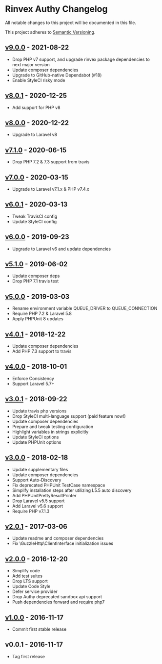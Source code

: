 # Rinvex Authy Changelog

All notable changes to this project will be documented in this file.

This project adheres to [Semantic Versioning](CONTRIBUTING.md).


## [v9.0.0] - 2021-08-22
- Drop PHP v7 support, and upgrade rinvex package dependencies to next major version
- Update composer dependencies
- Upgrade to GitHub-native Dependabot (#18)
- Enable StyleCI risky mode

## [v8.0.1] - 2020-12-25
- Add support for PHP v8

## [v8.0.0] - 2020-12-22
- Upgrade to Laravel v8

## [v7.1.0] - 2020-06-15
- Drop PHP 7.2 & 7.3 support from travis

## [v7.0.0] - 2020-03-15
- Upgrade to Laravel v7.1.x & PHP v7.4.x

## [v6.0.1] - 2020-03-13
- Tweak TravisCI config
- Update StyleCI config

## [v6.0.0] - 2019-09-23
- Upgrade to Laravel v6 and update dependencies

## [v5.1.0] - 2019-06-02
- Update composer deps
- Drop PHP 7.1 travis test

## [v5.0.0] - 2019-03-03
- Rename environment variable QUEUE_DRIVER to QUEUE_CONNECTION
- Require PHP 7.2 & Laravel 5.8
- Apply PHPUnit 8 updates

## [v4.0.1] - 2018-12-22
- Update composer dependencies
- Add PHP 7.3 support to travis

## [v4.0.0] - 2018-10-01
- Enforce Consistency
- Support Laravel 5.7+

## [v3.0.1] - 2018-09-22
- Update travis php versions
- Drop StyleCI multi-language support (paid feature now!)
- Update composer dependencies
- Prepare and tweak testing configuration
- Highlight variables in strings explicitly
- Update StyleCI options
- Update PHPUnit options

## [v3.0.0] - 2018-02-18
- Update supplementary files
- Update composer dependencies
- Support Auto-Discovery
- Fix deprecated PHPUnit TestCase namespace
- Simplify installation steps after utilizing L5.5 auto discovery
- Add PHPUnitPrettyResultPrinter
- Drop Laravel v5.5 support
- Add Laravel v5.6 support
- Require PHP v7.1.3

## [v2.0.1] - 2017-03-06
- Update readme and composer dependencies
- Fix \GuzzleHttp\ClientInterface initialization issues

## [v2.0.0] - 2016-12-20
- Simplify code
- Add test suites
- Drop LTS support
- Update Code Style
- Defer service provider
- Drop Authy deprecated sandbox api support
- Push dependencies forward and require php7

## [v1.0.0] - 2016-11-17
- Commit first stable release

## v0.0.1 - 2016-11-17
- Tag first release

[v9.0.0]: https://github.com/rinvex/laravel-authy/compare/v8.0.1...v9.0.0
[v8.0.1]: https://github.com/rinvex/laravel-authy/compare/v8.0.0...v8.0.1
[v8.0.0]: https://github.com/rinvex/laravel-authy/compare/v7.1.0...v8.0.0
[v7.1.0]: https://github.com/rinvex/laravel-authy/compare/v7.0.0...v7.1.0
[v7.0.0]: https://github.com/rinvex/laravel-authy/compare/v6.0.1...v7.0.0
[v6.0.1]: https://github.com/rinvex/laravel-authy/compare/v6.0.0...v6.0.1
[v6.0.0]: https://github.com/rinvex/laravel-authy/compare/v5.1.0...v6.0.0
[v5.1.0]: https://github.com/rinvex/laravel-authy/compare/v5.0.0...v5.1.0
[v5.0.0]: https://github.com/rinvex/laravel-authy/compare/v4.0.1...v5.0.0
[v4.0.1]: https://github.com/rinvex/laravel-authy/compare/v4.0.0...v4.0.1
[v4.0.0]: https://github.com/rinvex/laravel-authy/compare/v3.0.1...v4.0.0
[v3.0.1]: https://github.com/rinvex/laravel-authy/compare/v3.0.0...v3.0.1
[v3.0.0]: https://github.com/rinvex/laravel-authy/compare/v2.0.1...v3.0.0
[v2.0.1]: https://github.com/rinvex/laravel-authy/compare/v2.0.0...v2.0.1
[v2.0.0]: https://github.com/rinvex/laravel-authy/compare/v1.0.0...v2.0.0
[v1.0.0]: https://github.com/rinvex/laravel-authy/compare/v0.0.1...v1.0.0
